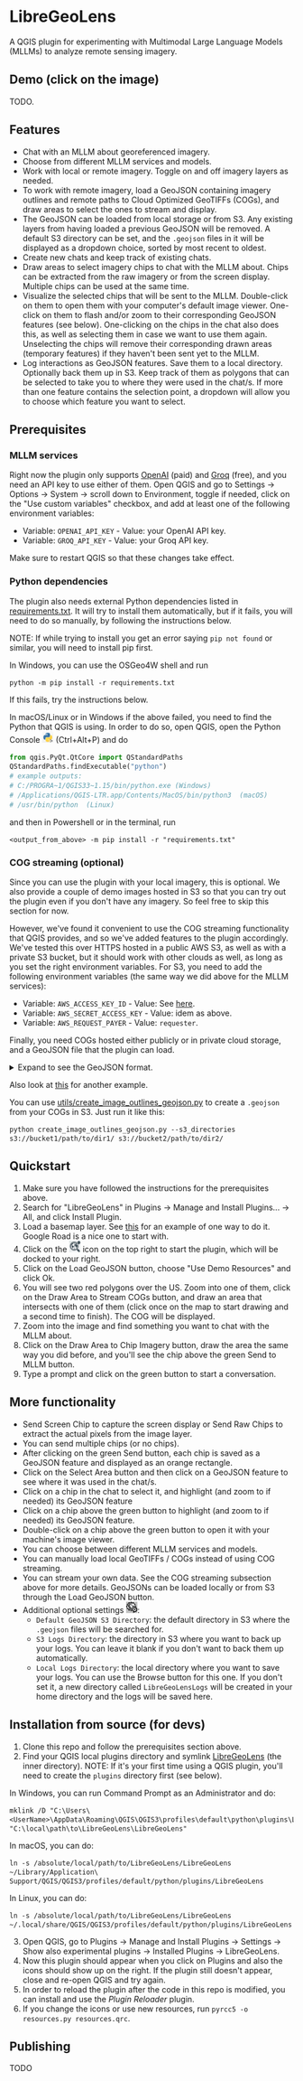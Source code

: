# LibreGeoLens

A QGIS plugin for experimenting with Multimodal Large Language Models (MLLMs) to analyze remote sensing imagery.

## Demo (click on the image)

TODO.

## Features

- Chat with an MLLM about georeferenced imagery.
- Choose from different MLLM services and models.
- Work with local or remote imagery. Toggle on and off imagery layers as needed.
- To work with remote imagery, load a GeoJSON containing imagery outlines and remote paths to Cloud Optimized GeoTIFFs (COGs),
  and draw areas to select the ones to stream and display.
- The GeoJSON can be loaded from local storage or from S3. Any existing layers from having loaded a previous GeoJSON will be removed.
  A default S3 directory can be set, and the `.geojson` files in it will be displayed as a dropdown choice, sorted by most recent to oldest.
- Create new chats and keep track of existing chats.
- Draw areas to select imagery chips to chat with the MLLM about. Chips can be extracted from the raw imagery or from the screen display.
  Multiple chips can be used at the same time.
- Visualize the selected chips that will be sent to the MLLM. Double-click on them to open them with your computer's default image viewer.
  One-click on them to flash and/or zoom to their corresponding GeoJSON features (see below).
  One-clicking on the chips in the chat also does this, as well as selecting them in case we want to use them again.
  Unselecting the chips will remove their corresponding drawn areas (temporary features) if they haven't been sent yet to the MLLM.
- Log interactions as GeoJSON features. Save them to a local directory. Optionally back them up in S3.
  Keep track of them as polygons that can be selected to take you to where they were used in the chat/s.
  If more than one feature contains the selection point, a dropdown will allow you to choose which feature you want to select.

## Prerequisites

### MLLM services

Right now the plugin only supports [OpenAI](https://platform.openai.com/docs/overview) (paid)
and [Groq](https://console.groq.com/) (free), and you need an API key to use either of them. Open QGIS and go to
Settings -> Options -> System -> scroll down to Environment, toggle if needed, click on the "Use custom variables" checkbox,
and add at least one of the following environment variables:
- Variable: `OPENAI_API_KEY` - Value: your OpenAI API key.
- Variable: `GROQ_API_KEY` - Value: your Groq API key.

Make sure to restart QGIS so that these changes take effect.

### Python dependencies

The plugin also needs external Python dependencies listed in [requirements.txt](LibreGeoLens/requirements.txt).
It will try to install them automatically, but if it fails, you will need to do so manually, by following the instructions below.

NOTE: If while trying to install you get an error saying `pip not found` or similar, you will need to install pip first.

In Windows, you can use the OSGeo4W shell and run
```shell
python -m pip install -r requirements.txt
```
If this fails, try the instructions below.

In macOS/Linux or in Windows if the above failed, you need to find the Python that QGIS is using.
In order to do so, open QGIS, open the Python Console <img src="resources/media/python_qgis_icon.png" width="20" height="20">
(Ctrl+Alt+P) and do
```python
from qgis.PyQt.QtCore import QStandardPaths
QStandardPaths.findExecutable("python")
# example outputs:
# C:/PROGRA~1/QGIS33~1.15/bin/python.exe (Windows)
# /Applications/QGIS-LTR.app/Contents/MacOS/bin/python3  (macOS)
# /usr/bin/python  (Linux)
```

and then in Powershell or in the terminal, run
```shell
<output_from_above> -m pip install -r "requirements.txt"
```

### COG streaming (optional)

Since you can use the plugin with your local imagery, this is optional. 
We also provide a couple of demo images hosted in S3 so that you can try out the plugin even if you don't have any imagery.
So feel free to skip this section for now.

However, we've found it convenient to use the COG streaming functionality that QGIS provides,
and so we've added features to the plugin accordingly. We've tested this over HTTPS hosted in a public AWS S3,
as well as with a private S3 bucket, but it should work with other clouds as well, as long as you set the right environment variables.
For S3, you need to add the following environment variables (the same way we did above for the MLLM services):
- Variable: `AWS_ACCESS_KEY_ID` - Value: See [here](https://docs.aws.amazon.com/IAM/latest/UserGuide/id_credentials_access-keys.html).
- Variable: `AWS_SECRET_ACCESS_KEY` - Value: idem as above.
- Variable: `AWS_REQUEST_PAYER` - Value: `requester`.

Finally, you need COGs hosted either publicly or in private cloud storage, and a GeoJSON file that the plugin can load.

<details>

<summary>Expand to see the GeoJSON format.</summary>

```json
{
    "type": "FeatureCollection",
    "features": [
        {
            "type": "Feature",
            "geometry": {
                "type": "Polygon",
                "coordinates": [
                    [
                        <outline_coords_in_epsg_4326>
                    ]
                ]
            },
            "properties": {
                "remote_path": "s3://path/to/cog.tif"  (for example, could also start with "https" or other cloud)
            }
        },
        ...
    ]
}
```

</details>

Also look at [this](https://libre-geo-lens.s3.us-east-1.amazonaws.com/demo/demo_imagery.geojson) for another example.

You can use [utils/create_image_outlines_geojson.py](utils/create_image_outlines_geojson.py) 
to create a `.geojson` from your COGs in S3. Just run it like this:
```shell
python create_image_outlines_geojson.py --s3_directories s3://bucket1/path/to/dir1/ s3://bucket2/path/to/dir2/ 
```

## Quickstart

1. Make sure you have followed the instructions for the prerequisites above.
2. Search for "LibreGeoLens" in Plugins -> Manage and Install Plugins... -> All, and click Install Plugin.
3. Load a basemap layer. See [this](https://www.giscourse.com/quickmapservices-plugin-an-easy-way-to-add-basemaps-in-qgis/) for an example of one way to do it. Google Road is a nice one to start with.
4. Click on the <img src="LibreGeoLens/resources/icons/icon.png" width="20" height="20"> icon on the top right to start 
   the plugin, which will be docked to your right.
5. Click on the Load GeoJSON button, choose "Use Demo Resources" and click Ok.
6. You will see two red polygons over the US. Zoom into one of them, click on the Draw Area to Stream COGs button,
   and draw an area that intersects with one of them (click once on the map to start drawing and a second time to finish). 
   The COG will be displayed.
7. Zoom into the image and find something you want to chat with the MLLM about.
8. Click on the Draw Area to Chip Imagery button, draw the area the same way you did before, 
   and you'll see the chip above the green Send to MLLM button.
9. Type a prompt and click on the green button to start a conversation.

## More functionality

- Send Screen Chip to capture the screen display or Send Raw Chips to extract the actual pixels from the image layer.
- You can send multiple chips (or no chips).
- After clicking on the green Send button, each chip is saved as a GeoJSON feature and displayed as an orange rectangle.
- Click on the Select Area button and then click on a GeoJSON feature to see where it was used in the chat/s.
- Click on a chip in the chat to select it, and highlight (and zoom to if needed) its GeoJSON feature
- Click on a chip above the green button to highlight (and zoom to if needed) its GeoJSON feature.
- Double-click on a chip above the green button to open it with your machine's image viewer.
- You can choose between different MLLM services and models.
- You can manually load local GeoTIFFs / COGs instead of using COG streaming.
- You can stream your own data. See the COG streaming subsection above for more details. 
  GeoJSONs can be loaded locally or from S3 through the Load GeoJSON button.
- Additional optional settings  <img src="LibreGeoLens/resources/icons/settings_icon.png" width="20" height="20">:
    - `Default GeoJSON S3 Directory`: the default directory in S3 where the `.geojson` files will be searched for.
    - `S3 Logs Directory`: the directory in S3 where you want to back up your logs.
       You can leave it blank if you don't want to back them up automatically.
    - `Local Logs Directory`: the local directory where you want to save your logs. You can use the Browse button for this one.
       If you don't set it, a new directory called `LibreGeoLensLogs` will be created in your home directory and the logs will be saved here.

## Installation from source (for devs)

1. Clone this repo and follow the prerequisites section above.
2. Find your QGIS local plugins directory and symlink [LibreGeoLens](LibreGeoLens) (the inner directory).
   NOTE: If it's your first time using a QGIS plugin, you'll need to create the `plugins` directory first (see below).

In Windows, you can run Command Prompt as an Administrator and do:
```
mklink /D "C:\Users\<UserName>\AppData\Roaming\QGIS\QGIS3\profiles\default\python\plugins\LibreGeoLens" "C:\local\path\to\LibreGeoLens\LibreGeoLens"
```
In macOS, you can do:
```
ln -s /absolute/local/path/to/LibreGeoLens/LibreGeoLens ~/Library/Application\ Support/QGIS/QGIS3/profiles/default/python/plugins/LibreGeoLens
```
In Linux, you can do:
```
ln -s /absolute/local/path/to/LibreGeoLens/LibreGeoLens ~/.local/share/QGIS/QGIS3/profiles/default/python/plugins/LibreGeoLens
```

3. Open QGIS, go to Plugins -> Manage and Install Plugins -> Settings -> Show also experimental plugins -> Installed Plugins -> LibreGeoLens.
4. Now this plugin should appear when you click on Plugins and also the icons should show up on the right.
   If the plugin still doesn't appear, close and re-open QGIS and try again.
5. In order to reload the plugin after the code in this repo is modified, you can install and use the *Plugin Reloader* plugin.
6. If you change the icons or use new resources, run `pyrcc5 -o resources.py resources.qrc`.

## Publishing

TODO
